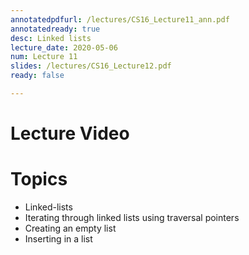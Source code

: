 ```yaml
---
annotatedpdfurl: /lectures/CS16_Lecture11_ann.pdf
annotatedready: true
desc: Linked lists
lecture_date: 2020-05-06
num: Lecture 11
slides: /lectures/CS16_Lecture12.pdf
ready: false

---
```


# Lecture Video




# Topics

* Linked-lists
* Iterating through linked lists using traversal pointers
* Creating an empty list
* Inserting in a list